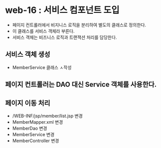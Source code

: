 # web-16 : 서비스 컴포넌트 도입 
- 페이지 컨트롤러에서 비지니스 로직을 분리하여 별도의 클래스로 정의한다.
- 이 클래스를 서비스 객체라 부른다. 
- 서비스 객체는 비즈니스 로직과 트랜잭션 처리를 담당한다. 

## 서비스 객체 생성 
- MemberService 클래스 ㅅ작성

## 페이지 컨트롤러는 DAO 대신 Service 객체를 사용한다.

## 페이지 이동 처리
- /WEB-INF/jsp/member/list.jsp 변경
- MemberMapper.xml 변경
- MemberDao 변경
- MemberService 변경
- MemberController 변경